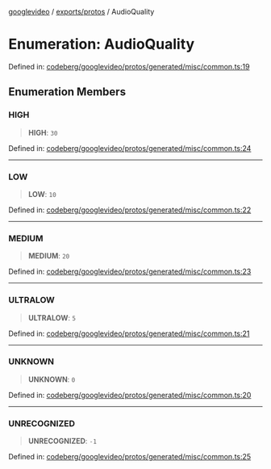 [googlevideo](../../../README.md) / [exports/protos](../README.md) / AudioQuality

# Enumeration: AudioQuality

Defined in: [codeberg/googlevideo/protos/generated/misc/common.ts:19](https://github.com/LuanRT/googlevideo/blob/19854137cadaf49fd755394883dfd7fe5fdaba20/protos/generated/misc/common.ts#L19)

## Enumeration Members

### HIGH

> **HIGH**: `30`

Defined in: [codeberg/googlevideo/protos/generated/misc/common.ts:24](https://github.com/LuanRT/googlevideo/blob/19854137cadaf49fd755394883dfd7fe5fdaba20/protos/generated/misc/common.ts#L24)

***

### LOW

> **LOW**: `10`

Defined in: [codeberg/googlevideo/protos/generated/misc/common.ts:22](https://github.com/LuanRT/googlevideo/blob/19854137cadaf49fd755394883dfd7fe5fdaba20/protos/generated/misc/common.ts#L22)

***

### MEDIUM

> **MEDIUM**: `20`

Defined in: [codeberg/googlevideo/protos/generated/misc/common.ts:23](https://github.com/LuanRT/googlevideo/blob/19854137cadaf49fd755394883dfd7fe5fdaba20/protos/generated/misc/common.ts#L23)

***

### ULTRALOW

> **ULTRALOW**: `5`

Defined in: [codeberg/googlevideo/protos/generated/misc/common.ts:21](https://github.com/LuanRT/googlevideo/blob/19854137cadaf49fd755394883dfd7fe5fdaba20/protos/generated/misc/common.ts#L21)

***

### UNKNOWN

> **UNKNOWN**: `0`

Defined in: [codeberg/googlevideo/protos/generated/misc/common.ts:20](https://github.com/LuanRT/googlevideo/blob/19854137cadaf49fd755394883dfd7fe5fdaba20/protos/generated/misc/common.ts#L20)

***

### UNRECOGNIZED

> **UNRECOGNIZED**: `-1`

Defined in: [codeberg/googlevideo/protos/generated/misc/common.ts:25](https://github.com/LuanRT/googlevideo/blob/19854137cadaf49fd755394883dfd7fe5fdaba20/protos/generated/misc/common.ts#L25)

